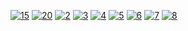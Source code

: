 <a href="https://ibb.co/BL6Tv95"><img src="https://i.ibb.co/Y2dfJxF/15.png" alt="15" border="0"></a>
<a href="https://ibb.co/w6XXhxp"><img src="https://i.ibb.co/C0ZZKTV/20.png" alt="20" border="0"></a>
<a href="https://ibb.co/Q6sbXyw"><img src="https://i.ibb.co/YtvRbHs/2.png" alt="2" border="0"></a>
<a href="https://ibb.co/fH89vtZ"><img src="https://i.ibb.co/5LYkFvC/3.png" alt="3" border="0"></a>
<a href="https://ibb.co/930h4DL"><img src="https://i.ibb.co/0VLK97S/4.png" alt="4" border="0"></a>
<a href="https://ibb.co/tKSC8Tb"><img src="https://i.ibb.co/r0gy4RZ/5.png" alt="5" border="0"></a>
<a href="https://ibb.co/618Gj5m"><img src="https://i.ibb.co/QCkhyGf/6.png" alt="6" border="0"></a>
<a href="https://ibb.co/bKjyBsp"><img src="https://i.ibb.co/G5f12Wg/7.png" alt="7" border="0"></a>
<a href="https://ibb.co/M6GXfLL"><img src="https://i.ibb.co/BNr1GRR/8.png" alt="8" border="0"></a>

